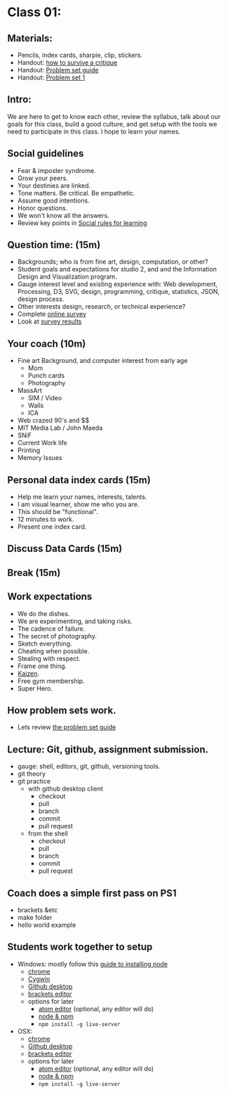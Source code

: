 # Class 01:

## Materials:
* Pencils, index cards, sharpie, clip, stickers.
* Handout: [how to survive a critique](http://www.aiga.org/how-to-survive-a-critique/)
* Handout: [Problem set guide](../ps-guide.html)
* Handout: [Problem set 1](./ps01.html)

## Intro:
We are here to get to know each other, review the syllabus, talk about
our goals for this class, build a good culture, and get setup with the tools
we need to participate in this class. I hope to learn your names.

## Social guidelines
* Fear & imposter syndrome.
* Grow your peers.
* Your destinies are linked.
* Tone matters. Be critical. Be empathetic.
* Assume good intentions.
* Honor questions.
* We won't know all the answers.
* Review key points in [Social rules for learning](https://www.recurse.com/manual#sub-sec-social-rules)

## Question time: (15m)
* Backgrounds; who is from fine art, design, computation, or other?
* Student goals and expectations for studio 2, and and the Information Design and Visualization program.
* Gauge interest level and existing experience with: Web development, Processing, D3, SVG, design, programming, critique, statistics, JSON, design process.
* Other interests design, research, or technical experience?
* Complete [online survey](https://docs.google.com/forms/d/1RvLaAHinst8UhbfZqr30kelJFN9M1W9uPuzJnMmhacg/viewform)
* Look at [survey results](survey.html)

## Your coach (10m)
* Fine art Background, and computer interest from early age
  * Mom
  * Punch cards
  * Photography
* MassArt
  * SIM / Video
  * Walls
  * ICA
* Web crazed 90's and $$
* MIT Media Lab / John Maeda
* SNiF
* Current Work life
* Printing
* Memory Issues

## Personal data index cards (15m)
* Help me learn your names, interests, talents.
* I am visual learner, show me who you are.
* This should be "functional".
* 12 minutes to work.
* Present one index card.

## Discuss Data Cards (15m)

## Break (15m)

## Work expectations
* We do the dishes.
* We are experimenting, and taking risks.
* The cadence of failure.
* The secret of photography.
* Sketch everything.
* Cheating when possible.
* Stealing with respect.
* Frame one thing.
* [Kaizen](https://en.wikipedia.org/wiki/Kaizen).
* Free gym membership.
* Super Hero.

## How problem sets work.
* Lets review [the problem set guide](../ps-guide.html)

## Lecture: Git, github, assignment submission.
* gauge: shell, editors, git, github, versioning tools.
* git theory
* git practice
  * with github desktop client
    * checkout
    * pull
    * branch
    * commit
    * pull request
  * from the shell
    * checkout
    * pull
    * branch
    * commit
    * pull request

## Coach does a simple first pass on PS1
* brackets &etc
* make folder
* hello world example

## Students work together to setup
* Windows: mostly follow this [guide to installing node](http://blog.teamtreehouse.com/install-node-js-npm-windows)
    * [chrome](https://www.google.com/chrome/browser/desktop/)
    * [Cygwin](https://www.cygwin.com/)
    * [Github desktop](https://windows.github.com/)
    * [brackets editor](http://brackets.io/)
    * options for later
      * [atom editor](https://atom.io/) (optional, any editor will do)
      * [node & npm](https://nodejs.org/en/)
      * `npm install -g live-server`
* OSX:
    * [chrome](https://www.google.com/chrome/browser/desktop/)
    * [Github desktop](https://desktop.github.com/)
    * [brackets editor](http://brackets.io/)
    * options for later
      * [atom editor](https://atom.io/) (optional, any editor will do)
      * [node & npm](https://nodejs.org/en/)
      * `npm install -g live-server`
